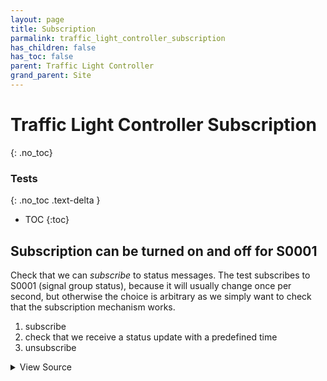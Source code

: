 ```yaml
---
layout: page
title: Subscription
parmalink: traffic_light_controller_subscription
has_children: false
has_toc: false
parent: Traffic Light Controller
grand_parent: Site
---
```


# Traffic Light Controller Subscription
{: .no_toc}



### Tests
{: .no_toc .text-delta }

- TOC
{:toc}

## Subscription can be turned on and off for S0001

Check that we can *subscribe* to status messages.
The test subscribes to S0001 (signal group status), because
it will usually change once per second, but otherwise the choice
is arbitrary as we simply want to check that
the subscription mechanism works.

1. subscribe
1. check that we receive a status update with a predefined time
1. unsubscribe

<details markdown="block">
  <summary>
     View Source
  </summary>
```ruby
Validator::Site.connected do |task,supervisor,site|
  log "Subscribe to status and wait for update"
  component = Validator.config['main_component']
  status_list = [{'sCI'=>'S0001','n'=>'signalgroupstatus','uRt'=>'1'}]
  status_list.map! { |item| item.merge!('sOc' => 'False') } if use_sOc?(site)
   site.subscribe_to_status component, status_list, collect!: {
    timeout: Validator.config['timeouts']['status_update']
  }
ensure
  unsubscribe_list = status_list.map { |item| item.slice('sCI','n') }
  site.unsubscribe_to_status component, unsubscribe_list
end
```
</details>



